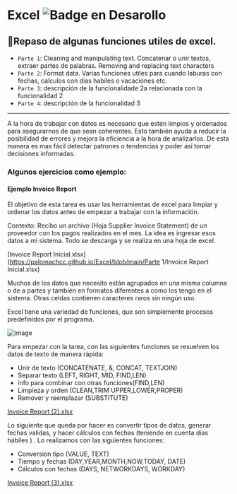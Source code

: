 # Excel ![Badge en Desarollo](https://img.shields.io/badge/STATUS-EN%20DESAROLLO-green)

## :hammer:Repaso de algunas funciones utiles de excel.

- `Parte 1`: Cleaning and manipulating text. Concatenar o unir textos, extraer partes de palabras. Removing and replacing text characters
- `Parte 2`: Format data. Varias funciones utiles para cuando laburas con fechas, calculos con dias habiles o vacaciones etc.
- `Parte 3`: descripción de la funcionalidade 2a relacionada con la funcionalidad 2
- `Parte 4`: descripción de la funcionalidad 3

-------
A la hora de trabajar con datos es necesario que estén limpios y ordenados para asegurarnos de que sean coherentes. Esto también ayuda a reducir la posibilidad de errores y mejora la eficiencia a la hora de analizarlos. De esta manera es mas fácil detectar patrones o tendencias y poder así tomar decisiones informadas.

### Algunos ejercicios como ejemplo:

#### Ejemplo Invoice Report
El objetivo de esta tarea es usar las herramientas de excel para limpiar y ordenar los datos antes de empezar a trabajar con la información.

Contexto: Recibo un archivo (Hoja Supplier Invoice Statement) de un proveedor con los pagos realizados en el mes. La idea es ingresar esos datos a mi sistema. Todo se descarga y se realiza en una hoja de excel. 

[Invoice Report Inicial.xlsx](https://palomachcc.github.io/Excel/blob/main/Parte 1/Invoice Report Inicial.xlsx)

Muchos de los datos que necesito están agrupados en una misma columna o de a partes y también en formatos diferentes a como los tengo en el sistema. Otras celdas contienen caracteres raros sin ningún uso. 

Excel tiene una variedad de funciones, que son simplemente procesos predefinidos por el programa.

![image](https://user-images.githubusercontent.com/110131341/226074495-872e0e63-5b2e-4580-9f83-7cb564cccc41.png)

Para empezar con la tarea, con las siguientes funciones se resuelven los datos de texto de manera rápida:

- Unir de texto (CONCATENATE, &, CONCAT, TEXTJOIN)
- Separar texto (LEFT, RIGHT, MID, FIND,LEN)
- info para combinar con otras funciones(FIND,LEN)
- Limpieza y orden (CLEAN,TRIM UPPER,LOWER,PROPER)
- Remover y reemplazar (SUBSTITUTE)

[Invoice Report (2).xlsx](https://s3-us-west-2.amazonaws.com/secure.notion-static.com/a75e61ad-43e2-4f7e-a5fb-7faf31a237e3/Invoice_Report_(2).xlsx)

Lo siguiente que queda por hacer es convertir tipos de datos, generar fechas validas, y hacer cálculos con fechas (teniendo en cuenta días hábiles ) . Lo realizamos con las siguientes funciones:

- Conversion tipo (VALUE, TEXT)
- Tiempo y fechas (DAY,YEAR,MONTH,NOW,TODAY, DATE)
- Cálculos con fechas (DAYS, NETWORKDAYS, WORKDAY)

[Invoice Report (3).xlsx](https://s3-us-west-2.amazonaws.com/secure.notion-static.com/7e592173-72f7-4f67-b2e4-89b1823e2024/Invoice_Report_(3).xlsx)
